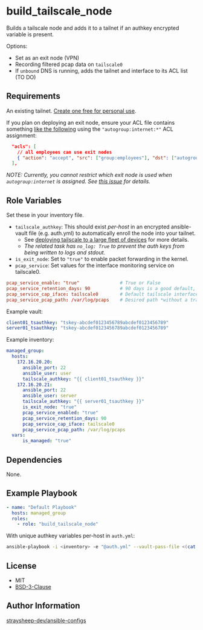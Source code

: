 build_tailscale_node
====================

Builds a tailscale node and adds it to a tailnet if an authkey encrypted variable is present.

Options:

- Set as an exit node (VPN)
- Recording filtered pcap data on `tailscale0`
- If `unbound` DNS is running, adds the tailnet and interface to its ACL list (TO DO)

Requirements
------------

An existing tailnet. [Create one free for personal use](https://login.tailscale.com/start).

If you plan on deploying an exit node, ensure your ACL file contains something [like the following](https://tailscale.com/kb/1337/acl-syntax#subnet-routers-and-exit-nodes) using the `"autogroup:internet:*"` ACL assignment:

```json
  "acls": [
    // all employees can use exit nodes
    { "action": "accept", "src": ["group:employees"], "dst": ["autogroup:internet:*"] },
  ],
```

*NOTE: Currently, you cannot restrict which exit node is used when `autogroup:internet` is assigned. See [this issue](https://github.com/tailscale/tailscale/issues/1567) for details.*

Role Variables
--------------

Set these in your inventory file.

- `tailscale_authkey`: This should exist *per-host* in an encrypted ansible-vault file (e.g. auth.yml) to automatically enroll the node into your tailnet.
  - See [deploying tailscale to a large fleet of devices](https://tailscale.com/kb/1023/troubleshooting#how-do-i-deploy-tailscale-to-a-large-fleet-of-devices) for more details.
  - *The related task has `no_log: True` to prevent the auth keys from being written to logs and stdout.*
- `is_exit_node`: Set to `"true"` to enable packet forwarding in the kernel.
- `pcap_service`: Set values for the interface monitoring service on tailscale0.

```conf
pcap_service_enable: "true"               # True or False
pcap_service_retention_days: 90           # 90 days is a good default, pcaps are not capturing the data payload to save disk space
pcap_service_cap_iface: tailscale0        # Default tailscale interface
pcap_service_pcap_path: /var/log/pcaps    # Desired path *without a trailing slash*
```

Example vault:

```yml
client01_tsauthkey: "tskey-abcdef0123456789abcdef0123456789"
server01_tsauthkey: "tskey-abcdef0123456789abcdef0123456789"
```

Example inventory:

```yml
managed_group:
  hosts:
    172.16.20.20:
      ansible_port: 22
      ansible_user: user
      tailscale_authkey: "{{ client01_tsauthkey }}"
    172.16.20.21:
      ansible_port: 22
      ansible_user: server
      tailscale_authkey: "{{ server01_tsauthkey }}"
      is_exit_node: "true"
      pcap_service_enabled: "true"
      pcap_service_retention_days: 90
      pcap_service_cap_iface: tailscale0
      pcap_service_pcap_path: /var/log/pcaps
  vars:
      is_managed: "true"
```

Dependencies
------------

None.

Example Playbook
----------------

```yml
- name: "Default Playbook"
  hosts: managed_group
  roles:
    - role: "build_tailscale_node"
```

With unique authkey variables per-host in `auth.yml`:

```bash
ansible-playbook -i <inventory> -e "@auth.yml" --vault-pass-file <(cat <<<$ANSIBLE_VAULT_PASSWORD) -v ./playbook.yml
```

License
-------

- MIT
- [BSD-3-Clause](https://github.com/tailscale/tailscale/blob/main/scripts/installer.sh)

Author Information
------------------

[straysheep-dev/ansible-configs](https://github.com/straysheep-dev/ansible-configs/)